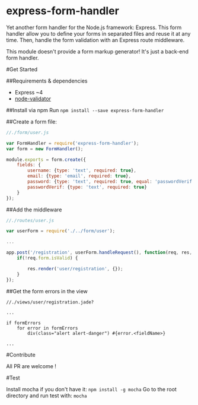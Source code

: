 # express-form-handler
Yet another form handler for the Node.js framework: Express.
This form handler allow you to define your forms in separated files and reuse it at any time.
Then, handle the form validation with an Express route middleware.

This module doesn't provide a form markup generator! It's just a back-end form handler.

#Get Started

##Requirements & dependencies

- Express ~4
- [node-validator](https://www.npmjs.com/package/validator)

##Install via npm
Run `npm install --save express-form-handler`

##Create a form file:
```js
//./form/user.js

var FormHandler = require('express-form-handler');
var form = new FormHandler();

module.exports = form.create({
    fields: {
        username: {type: 'text', required: true},
        email: {type: 'email', required: true},
        password: {type: 'text', required: true, equal: 'passwordVerif'}
        passwordVerif: {type: 'text', required: true}
    }
});
```

##Add the middleware
```js
//./routes/user.js

var userForm = require('./../form/user');

...

app.post('/registration', userForm.handleRequest(), function(req, res, next) {
    if(!req.form.isValid) {

        res.render('user/registration', {});
    }
});
```

##Get the form errors in the view
```jade
//./views/user/registration.jade?

...

if formErrors
    for error in formErrors
        div(class="alert alert-danger") #{error.<fieldName>}

...

```

#Contribute

All PR are welcome !

#Test

Install mocha if you don't have it: `npm install -g mocha`
Go to the root directory and run test with: `mocha`